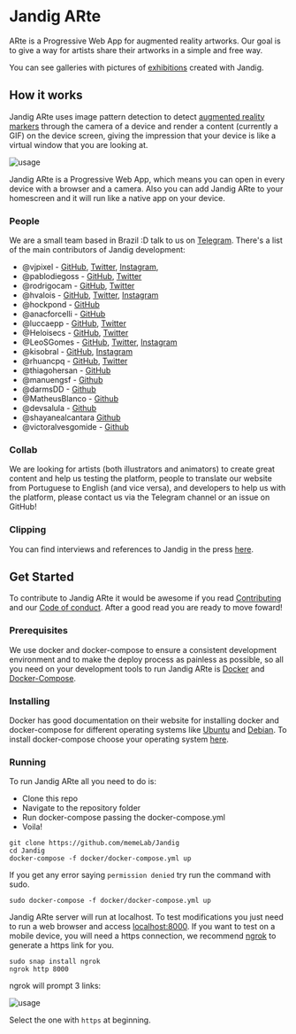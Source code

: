 # Jandig ARte
ARte is a Progressive Web App for augmented reality artworks. Our goal is to give a way for artists share their artworks in a simple and free way.

You can see galleries with pictures of [exhibitions](http://memelab.com.br/jandig/exposicoes/) created with Jandig.

## How it works
Jandig ARte uses image pattern detection to detect [augmented reality markers](https://www.kudan.eu/kudan-news/augmented-reality-fundamentals-markers/) through the camera of a device and render a content (currently a GIF) on the device screen, giving the impression that your device is like a virtual window that you are looking at.

![usage](https://user-images.githubusercontent.com/12930004/46251341-770de200-c426-11e8-9671-d870d1b9bd5d.jpg)

Jandig ARte is a Progressive Web App, which means you can open in every device with a browser and a camera. Also you can add Jandig ARte to your homescreen and it will run like a native app on your device.

### People
We are a small team based in Brazil :D talk to us on [Telegram](https://t.me/joinchat/HES_ShA6TMPP-aiHxH7thQ). There's a list of the main contributors of Jandig development:
* @vjpixel - [GitHub](https://github.com/vjpixel), [Twitter](https://twitter.com/vjpixel), [Instagram](https://instagram.com/vjpixel), 
* @pablodiegoss - [GitHub](https://github.com/pablodiegoss), [Twitter](https://twitter.com/pablodiegosds)
* @rodrigocam - [GitHub](https://github.com/rodrigocam), [Twitter](https://twitter.com/sayadiguin)
* @hvalois - [GitHub](https://github.com/hvalois), [Twitter](https://twitter.com/hebertvalois), [Instagram](https://www.instagram.com/hebertvalois/)
* @hockpond - [GitHub](https://github.com/hockpond)
* @anacforcelli - [GitHub](https://github.com/anacforcelli)
* @luccaepp - [GitHub](https://github.com/luccaepp), [Twitter](https://twitter.com/luccaepp)
* @Heloisecs - [GitHub](https://github.com/Heloisecs), [Twitter](https://twitter.com/heloisecullen)
* @LeoSGomes - [GitHub](https://github.com/LeoSilvaGomes), [Twitter](https://twitter.com/LeoSGomes), [Instagram](https://www.instagram.com/leonardodasilvagomes/)
* @kisobral - [GitHub](https://github.com/KiSobral), [Instagram](https://www.instagram.com/hugsob/)
* @rhuancpq - [GitHub](https://github.com/Rhuancpq), [Twitter](https://twitter.com/rhuancpq)
* @thiagohersan - [GitHub](https://github.com/thiagohersan)
* @manuengsf - [Github](https://github.com/manuengsf)
* @darmsDD - [Github](https://github.com/darmsDD)
* @MatheusBlanco - [Github](https://github.com/MatheusBlanco)
* @devsalula - [Github](https://github.com/devsalula)
* @shayanealcantara [Github](https://github.com/shayanealcantara)
* @victoralvesgomide - [Github](https://github.com/victoralvesgomide)

### Collab
We are looking for artists (both illustrators and animators) to create great content and help us testing the platform, people to translate our website from Portuguese to English (and vice versa), and developers to help us with the platform, please contact us via the Telegram channel or an issue on GitHub!

### Clipping
You can find interviews and references to Jandig in the press [here](http://memelab.com.br/jandig/clipping/).

## Get Started
To contribute to Jandig ARte it would be awesome if you read [Contributing](https://github.com/memeLab/ARte/blob/master/.github/CONTRIBUTING.md) and our [Code of conduct](https://github.com/memeLab/ARte/blob/master/.github/CODE_OF_CONDUCT.md). After a good read you are ready to move foward!

### Prerequisites
We use docker and docker-compose to ensure a consistent development environment and to make the deploy process as painless as possible, so all you need on your development tools to run Jandig ARte is [Docker](https://www.docker.com/) and [Docker-Compose](https://docs.docker.com/compose/overview/).

### Installing
Docker has good documentation on their website for installing docker and docker-compose for different operating systems like [Ubuntu](https://docs.docker.com/install/linux/docker-ce/ubuntu/) and [Debian](https://docs.docker.com/install/linux/docker-ce/debian/). To install docker-compose choose your operating system [here](https://docs.docker.com/compose/install/).

### Running
To run Jandig ARte all you need to do is:
- Clone this repo
- Navigate to the repository folder
- Run docker-compose passing the docker-compose.yml
- Voila!

```
git clone https://github.com/memeLab/Jandig
cd Jandig
docker-compose -f docker/docker-compose.yml up
```
If you get any error saying ``permission denied`` try run the command with sudo.
```
sudo docker-compose -f docker/docker-compose.yml up
```

Jandig ARte server will run at localhost. To test modifications you just need to run a web browser and access [localhost:8000](localhost:8000). If you want to test on a mobile device, you will need a https connection, we recommend [ngrok](https://www.npmjs.com/package/ngrok) to generate a https link for you.

```
sudo snap install ngrok
ngrok http 8000
```

ngrok will prompt 3 links:

![usage](https://user-images.githubusercontent.com/12930004/54871980-ab41da00-4d9b-11e9-8b80-bb1d4bec420d.png)

Select the one with `https` at beginning.
